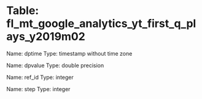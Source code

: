 Table: fl_mt_google_analytics_yt_first_q_plays_y2019m02
=======================================================

Name: dptime
Type: timestamp without time zone

Name: dpvalue
Type: double precision

Name: ref_id
Type: integer

Name: step
Type: integer

